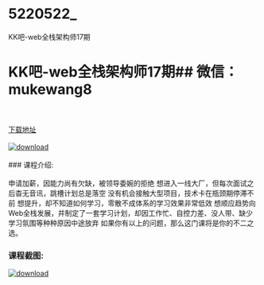 # 5220522_
KK吧-web全栈架构师17期
# KK吧-web全栈架构师17期## 微信：mukewang8
<br/></br>[下载地址](http://www.36tz.cn/article/5220522 "下载地址")
<br/></br>[![download](http://36tz.cn/muke_img/2021_07_1-56-300x174.png "下载地址")](http://www.36tz.cn/article/5220522 "下载地址")
<br/></br>### 课程介绍:<br/></br>申请加薪，因能力尚有欠缺，被领导委婉的拒绝
想进入一线大厂，但每次面试之后杳无音讯，跳槽计划总是落空
没有机会接触大型项目，技术卡在瓶颈期停滞不前
想提升，却不知道如何学习，零散不成体系的学习效果非常低效
想顺应趋势向Web全栈发展，并制定了一套学习计划，却因工作忙、自控力差、没人带、缺少学习氛围等种种原因中途放弃
如果你有以上的问题，那么这门课将是你的不二之选。

### 课程截图:
[![download](http://36tz.cn/muke_img/2021_07_2-51.png "下载地址")](http://www.36tz.cn/article/5220522 "下载地址")
